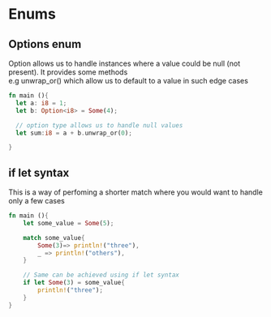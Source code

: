 # Enums

## Options enum

Option allows us to handle instances where a value could be null (not present). It provides some methods \
e.g unwrap_or() which allow us to default to a value in such edge cases

```rs
fn main (){
  let a: i8 = 1;
  let b: Option<i8> = Some(4);

  // option type allows us to handle null values
  let sum:i8 = a + b.unwrap_or(0);

}
```

## if let syntax

This is a way of perfoming a shorter  match where you would want to handle only a few cases

```rs
fn main (){
    let some_value = Some(5);

    match some_value{
        Some(3)=> println!("three"),
        _ => println!("others"),
    }

    // Same can be achieved using if let syntax
    if let Some(3) = some_value{
        println!("three");   
    }
}
```
